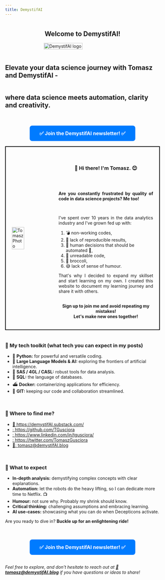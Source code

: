 ```yaml
---
title: DemystifAI
---
```

<div style="display: flex; justify-content: center; align-items: center;">
<h2><strong>Welcome to DemystifAI!</strong></h2><br>
</div>
<div style="display: flex; justify-content: center; align-items: center;">
<br>
<img src="../../../assets/images/Logo_DemystifAI.png" alt="DemystifAI logo" width="50%" height="auto">
</div>
<br>
<div style="display: flex; justify-content: center; align-items: center;">
<h2><strong>Elevate your data science journey with Tomasz and DemystifAI -</strong></h2><br>
</div>
<div style="display: flex; justify-content: center; align-items: center;">
<h2><strong>where data science meets automation, clarity and creativity.</strong></h2>
</div>
<br>
<div style="text-align: center; margin-top: 20px;">
    <a href="https://dashboard.mailerlite.com/forms/908065/118486564530554788/share" target="_blank" style="background-color: #007BFF; color: white; padding: 15px 32px; text-align: center; text-decoration: none; display: inline-block; font-size: 16px; border-radius: 8px;">
        <strong>✅ Join the DemystifAI newsletter! ✅</strong>
    </a>
</div>
<br>
<div style="display: flex; justify-content: center; align-items: center; border: 2px solid black; padding: 20px;">
 <img src="../../../assets/images/my_photo.jpg" alt="Tomasz Photo" style="width: 30%; margin-right: 20px;">
 <div style="width: 70%;">
<div style="display: flex; justify-content: center; align-items: center;">  
<h3><p style="text-align: center;"><strong>👋 Hi there! I'm Tomasz. 😊</strong></p></h3>
</div>
<br>
<p style="text-align: justify;"><strong>Are you constantly frustrated by quality of code in data science projects? Me too!</strong></p><br>
<p style="text-align: justify;">I've spent over 10 years in the data analytics industry and I've grown fed up with:<br></p>
<ol type="1">
<li> 💣 non-working codes, </li>
<li> 🔄 lack of reproducible results, </li>
<li> 👷 human decisions that should be automated 🤖, </li>
<li> 🔮 unreadable code, </li>
<li> 🥦 broccoli, </li>
<li> 😅 lack of sense of humour. </li>
</ol>
<p style="text-align: justify;">That's why I decided to expand my skillset and start learning on my own. I created this website to document my learning journey and share it with others. <br><br> </p>
<p style="text-align: center;"><strong>Sign up to join me and avoid repeating my mistakes!<br> Let's make new ones together!</strong></p>
</div>
</div>
<br>
<h3><strong>🔧 My tech toolkit (what tech you can expect in my posts)</strong></h3>   
<ul>
  <li>🐍 <strong>Python:</strong> for powerful and versatile coding.</li>
  <li>🤖 <strong>Large Language Models & AI:</strong> exploring the frontiers of artificial intelligence.</li>
  <li>🦾 <strong>SAS / 4GL / CASL:</strong> robust tools for data analysis.</li>
  <li>🏫 <strong>SQL:</strong> the language of databases.</li>
  <li>⛴️ <strong>Docker:</strong> containerizing applications for efficiency.</li>
  <li>📑 <strong>GIT:</strong> keeping our code and collaboration streamlined.</li>
</ul>
<br>
<h3><strong>🔎 Where to find me?</strong></h3>
<link rel="stylesheet" href="https://cdnjs.cloudflare.com/ajax/libs/font-awesome/6.0.0-beta3/css/all.min.css">
<ul>
<li><a href="https://demystifAI.substack.com/" target="_blank">📑 https://demystifAI.substack.com/</a></li>
<li><a href="https://github.com/TGusciora" target="_blank"><i class="fab fa-github"></i>: https://github.com/TGusciora</a></li>
<li><a href="https://www.linkedin.com/in/tgusciora/" target="_blank"><i class="fab fa-linkedin"></i>: https://www.linkedin.com/in/tgusciora/</a></li>
<li><a href="https://twitter.com/TomaszGusciora" target="_blank"><i class="fab fa-twitter-square"></i>: https://twitter.com/TomaszGusciora</a></li>
<li><a href="mailto:tomasz@demystifAI.blog" target="_blank">📩: tomasz@demystifAI.blog</a></li> 
</ul>
<br> 
<h3><strong>🚀 What to expect</strong></h3>  
<ul>
  <li><strong>In-depth analysis:</strong> demystifying complex concepts with clear explanations.</li>
  <li><strong>Automation:</strong> let the robots do the heavy lifting, so I can dedicate more time to Netflix. 📺</li>
  <li><strong>Humour:</strong> not sure why. Probably my shrink should know.</li>
  <li><strong>Critical thinking:</strong> challenging assumptions and embracing learning.</li>
  <li><strong>AI use-cases:</strong> showcasing what you can do when Decepticons activate.</li>
</ul>
<p>Are you ready to dive in? <strong>Buckle up for an enlightening ride!</strong></p>  
<br>
<div style="text-align: center; margin-top: 20px;">
    <a href="https://dashboard.mailerlite.com/forms/908065/118486564530554788/share" target="_blank" style="background-color: #007BFF; color: white; padding: 15px 32px; text-align: center; text-decoration: none; display: inline-block; font-size: 16px; border-radius: 8px;">
        <strong>✅ Join the DemystifAI newsletter! ✅</strong>
    </a>
</div>
<br>
<p><em>Feel free to explore, and don't hesitate to reach out at <strong><a href="mailto:tomasz@demystifAI.blog" target="_blank">📩tomasz@demystifAI.blog</a></strong> if you have questions or ideas to share!</em></p>